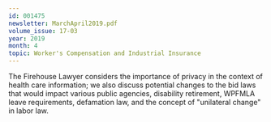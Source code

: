 ```yaml
---
id: 001475
newsletter: MarchApril2019.pdf
volume_issue: 17-03
year: 2019
month: 4
topic: Worker's Compensation and Industrial Insurance
---
```


The Firehouse Lawyer considers the importance of privacy in the context of health care information; we also discuss potential changes to the bid laws that would impact various public agencies, disability retirement, WPFMLA leave requirements, defamation law, and the concept of "unilateral change" in labor law.